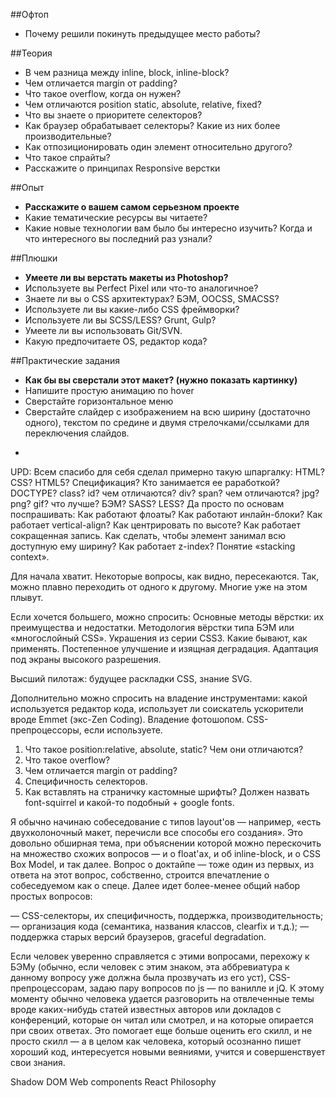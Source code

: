 ##Офтоп
* Почему решили покинуть предыдущее место работы?

##Теория
* В чем разница между inline, block, inline-block?
* Чем отличается margin от padding?
* Что такое overflow, когда он нужен?
* Чем отличаются position static, absolute, relative, fixed?
* Что вы знаете о приоритете селекторов?
* Как браузер обрабатывает селекторы? Какие из них более производительные?
* Как отпозиционировать один элемент относительно другого?
* Что такое спрайты?
* Расскажите о принципах Responsive верстки

##Опыт
* **Расскажите о вашем самом серьезном проекте**
* Какие тематические ресурсы вы читаете?
* Какие новые технологии вам было бы интересно изучить? Когда и что интересного вы последний раз узнали?

##Плюшки
* **Умеете ли вы верстать макеты из Photoshop?**
* Используете вы Perfect Pixel или что-то аналогичное?
* Знаете ли вы о CSS архитектурах? БЭМ, OOCSS, SMACSS?
* Используете ли вы какие-либо CSS фреймворки?
* Используете ли вы SCSS/LESS? Grunt, Gulp?
* Умеете ли вы использовать Git/SVN.
* Какую предпочитаете OS, редактор кода?

##Практические задания
* **Как бы вы сверстали этот макет? (нужно показать картинку)**
* Напишите простую анимацию по hover
* Сверстайте горизонтальное меню
* Сверстайте слайдер с изображением на всю ширину (достаточно одного), текстом по средине и двумя стрелочками/ссылками для переключения слайдов.

+ 
UPD: Всем спасибо для себя сделал примерно такую шпаргалку:
HTML? CSS?
HTML5?
Cпецификация? Кто занимается ее раработкой?
DOCTYPE?
class? id? чем отличаются?
div? span? чем отличаются?
jpg? png? gif? что лучше?
БЭМ?
SASS? LESS?
Да просто по основам поспрашивать:
Как работают флоаты?
Как работают инлайн-блоки?
Как работает vertical-align?
Как центрировать по высоте?
Как работает сокращенная запись.
Как сделать, чтобы элемент занимал всю доступную ему ширину?
Как работает z-index? Понятие «stacking context».

Для начала хватит. Некоторые вопросы, как видно, пересекаются. Так, можно плавно переходить от одного к другому. Многие уже на этом плывут.

Если хочется большего, можно спросить:
Основные методы вёрстки: их преимущества и недостатки.
Методология вёрстки типа БЭМ или «многослойный CSS».
Украшения из серии CSS3. Какие бывают, как применять. Постепенное улучшение и изящная деградация.
Адаптация под экраны высокого разрешения.

Высший пилотаж: будущее раскладки CSS, знание SVG.

Дополнительно можно спросить на владение инструментами: какой используется редактор кода, использует ли соискатель ускорители вроде Emmet (экс-Zen Coding). Владение фотошопом. CSS-препроцессоры, если используете.
1. Что такое position:relative, absolute, static? Чем они отличаются?
2. Что такое overflow?
3. Чем отличается margin от padding?
4. Специфичность селекторов.
5. Как вставлять на страничку кастомные шрифты? Должен назвать font-squirrel и какой-то подобный + google fonts.

Я обычно начинаю собеседование с типов layout'ов — например, «есть двухколоночный макет, перечисли все способы его создания». Это довольно обширная тема, при объяснении которой можно перескочить на множество схожих вопросов — и о float'ах, и об inline-block, и о CSS Box Model, и так далее. Вопрос о доктайпе — тоже один из первых, из ответа на этот вопрос, собственно, строится впечатление о собеседуемом как о спеце. Далее идет более-менее общий набор простых вопросов:

— CSS-селекторы, их специфичность, поддержка, производительность;
— организация кода (семантика, названия классов, clearfix и т.д.);
— поддержка старых версий браузеров, graceful degradation.

Если человек уверенно справляется с этими вопросами, перехожу к БЭМу (обычно, если человек с этим знаком, эта аббревиатура к данному вопросу уже должна была прозвучать из его уст), CSS-препроцессорам, задаю пару вопросов по js — по ванилле и jQ. К этому моменту обычно человека удается разговорить на отвлеченные темы вроде каких-нибудь статей известных авторов или докладов с конференций, которые он читал или смотрел, и на которые опирается при своих ответах. Это помогает еще больше оценить его скилл, и не просто скилл — а в целом как человека, который осознанно пишет хороший код, интересуется новыми веяниями, учится и совершенствует свои знания.


Shadow DOM
Web components
React Philosophy
